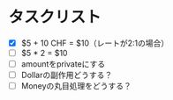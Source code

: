 # タスクリスト

 - [x] $5 + 10 CHF = $10（レートが2:1の場合） 
 - [ ] $5 * 2 = $10
 - [ ] amountをprivateにする
 - [ ] Dollarの副作用どうする？
 - [ ] Moneyの丸目処理をどうする？